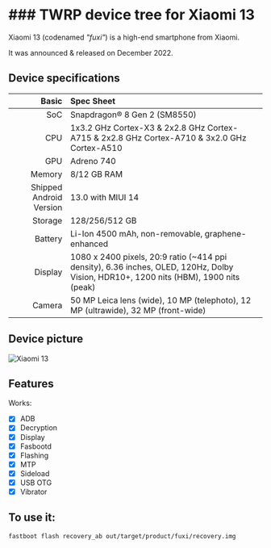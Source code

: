# ### TWRP device tree for Xiaomi 13

Xiaomi 13 (codenamed _"fuxi"_) is a high-end smartphone from Xiaomi.

It was announced & released on December 2022.

## Device specifications

Basic   | Spec Sheet
-------:|:-------------------------
SoC     | Snapdragon® 8 Gen 2 (SM8550)
CPU     | 1x3.2 GHz Cortex-X3 & 2x2.8 GHz Cortex-A715 & 2x2.8 GHz Cortex-A710 & 3x2.0 GHz Cortex-A510
GPU     | Adreno 740
Memory  | 8/12 GB RAM
Shipped Android Version | 13.0 with MIUI 14
Storage | 128/256/512 GB
Battery | Li-Ion 4500 mAh, non-removable, graphene-enhanced
Display | 1080 x 2400 pixels, 20:9 ratio (~414 ppi density), 6.36 inches, OLED, 120Hz, Dolby Vision, HDR10+, 1200 nits (HBM), 1900 nits (peak)
Camera  | 50 MP Leica lens (wide), 10 MP (telephoto), 12 MP (ultrawide), 32 MP (front-wide)

## Device picture

![Xiaomi 13](https://cdn.cnbj0.fds.api.mi-img.com/b2c-shopapi-pms/pms_1670745532.86084186.png)

## Features

Works:

- [X] ADB
- [X] Decryption
- [X] Display
- [X] Fasbootd
- [X] Flashing
- [X] MTP
- [X] Sideload
- [X] USB OTG
- [X] Vibrator

## To use it:

```
fastboot flash recovery_ab out/target/product/fuxi/recovery.img
```
